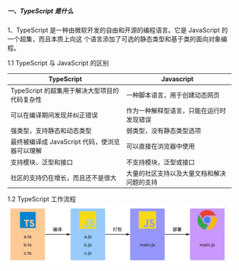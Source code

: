 ##### ⼀、TypeScript 是什么
1、TypeScript 是⼀种由微软开发的⾃由和开源的编程语⾔。它是 JavaScript 的⼀个超集，⽽且本质上向这
个语⾔添加了可选的静态类型和基于类的⾯向对象编程。

1.1 TypeScript 与 JavaScript 的区别

TypeScript| Javascript|
----------|-----------|
TypeScript 的超集⽤于解决⼤型项⽬的代码复杂性| ⼀种脚本语⾔，⽤于创建动态⽹⻚
可以在编译期间发现并纠正错误|作为⼀种解释型语⾔，只能在运⾏时发现错误
强类型，⽀持静态和动态类型|弱类型，没有静态类型选项
最终被编译成 JavaScript 代码，使浏览器可以理解| 可以直接在浏览器中使⽤
⽀持模块、泛型和接⼝| 不⽀持模块，泛型或接⼝
社区的⽀持仍在增⻓，⽽且还不是很⼤| ⼤量的社区⽀持以及⼤量⽂档和解决问题的⽀持

1.2 TypeScript ⼯作流程
![alt ts流程图](./public/assets/image/ts-flow.jpg)
